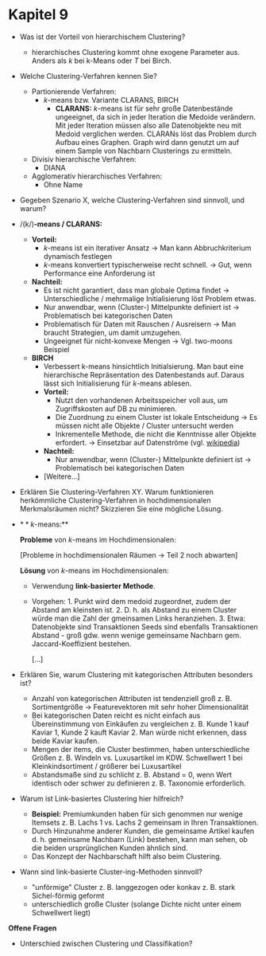 # Kapitel 9

* Was ist der Vorteil von hierarchischem Clustering?
  * hierarchisches Clustering kommt ohne exogene Parameter aus. Anders als $k$ bei k-Means oder $T$ bei Birch.
* Welche Clustering-Verfahren kennen Sie?
  * Partionierende Verfahren:
    * $k$-means bzw. Variante CLARANS, BIRCH
      * **CLARANS:** $k$-means ist für sehr große Datenbestände ungeeignet, da sich in jeder Iteration die Medoide verändern. Mit jeder Iteration müssen also alle Datenobjekte neu mit Medoid verglichen werden. CLARANs löst das Problem durch Aufbau eines Graphen. Graph wird dann genutzt um auf einem Sample von Nachbarn Clusterings zu ermitteln.
  * Divisiv hierarchische Verfahren:
    * DIANA
  * Agglomerativ hierarchisches Verfahren:
    * Ohne Name
* Gegeben Szenario X, welche Clustering-Verfahren sind sinnvoll, und warum?
* /\(k/\)**-means / CLARANS:**
  * **Vorteil:**
    * $k$-means ist ein iterativer Ansatz → Man kann Abbruchkriterium dynamisch festlegen
    * $k$-means konvertiert typischerweise recht schnell. → Gut, wenn Performance eine Anforderung ist
  * **Nachteil:**
    * Es ist nicht garantiert, dass man globale Optima findet → Unterschiedliche / mehrmalige Initialisierung löst Problem etwas.
    * Nur anwendbar, wenn \(Cluster-\) Mittelpunkte definiert ist → Problematisch bei kategorischen Daten
    * Problematisch für Daten mit Rauschen / Ausreisern → Man braucht Strategien, um damit umzugehen.
    * Ungeeignet für nicht-konvexe Mengen → Vgl. two-moons Beispiel
  * **BIRCH**
    * Verbessert k-means hinsichtlich Initialsierung. Man baut eine hierarchische Repräsentation des Datenbestands auf. Daraus lässt sich Initialisierung für $k$-means ablesen.
    * **Vorteil:**
      * Nutzt den vorhandenen Arbeitsspeicher voll aus, um Zugriffskosten auf DB zu minimieren.
      * Die Zuordnung zu einem Cluster ist lokale Entscheidung → Es müssen nicht alle Objekte / Cluster untersucht werden
      * Inkrementelle Methode, die nicht die Kenntnisse aller Objekte erfordert.  → Einsetzbar auf Datenströme \(vgl. [wikipedia](https://de.wikipedia.org/wiki/BIRCH)\)
    * **Nachteil:**
      * Nur anwendbar, wenn \(Cluster-\) Mittelpunkte definiert ist → Problematisch bei kategorischen Daten
    * \[Weitere...\]
* Erklären Sie Clustering-Verfahren XY. Warum funktionieren herkömmliche Clustering-Verfahren in hochdimensionalen Merkmalsräumen nicht? Skizzieren Sie eine mögliche Lösung.
* $**k$-means:**

  **Probleme** von $k$-means im Hochdimensionalen:

  \[Probleme in hochdimensionalen Räumen → Teil 2 noch abwarten\]

  **Lösung** von $k$-means im Hochdimensionalen:

  * Verwendung **link-basierter Methode**.
  * Vorgehen: 1. Punkt wird dem medoid zugeordnet, zudem der Abstand am kleinsten ist. 2. D. h. als Abstand zu einem Cluster würde man die Zahl der gmeinsamen Links heranziehen. 3. Etwa: Datenobjekte sind Transaktionen Seeds sind ebenfalls Transaktionen Abstand - groß gdw. wenn wenige gemeinsame Nachbarn gem. Jaccard-Koeffizient bestehen.

    \[...\]

* Erklären Sie, warum Clustering mit kategorischen Attributen besonders ist?
  * Anzahl von kategorischen Attributen ist tendenziell groß z. B. Sortimentgröße → Featurevektoren mit sehr hoher Dimensionalität
  * Bei kategorischen Daten reicht es nicht einfach aus Übereinstimmung von Einkäufen zu vergleichen z. B. Kunde 1 kauf Kaviar 1, Kunde 2 kauft Kaviar 2. Man würde nicht erkennen, dass beide Kaviar kaufen.
  * Mengen der items, die Cluster bestimmen, haben unterschiedliche Größen z. B. Windeln vs. Luxusartikel im KDW. Schwellwert 1 bei Kleinkindsortiment / größerer bei Luxusartikel
  * Abstandsmaße sind zu schlicht z. B. Abstand = 0, wenn Wert identisch oder schwer zu definieren z. B. Taxonomie erforderlich.
* Warum ist Link-basiertes Clustering hier hilfreich?
  * **Beispiel:** Premiumkunden haben für sich genommen nur wenige Itemsets z. B. Lachs 1 vs. Lachs 2 gemeinsam in Ihren Transaktionen.
  * Durch Hinzunahme anderer Kunden, die gemeinsame Artikel kaufen d. h. gemeinsame Nachbarn \(Link\) bestehen, kann man sehen, ob die beiden ursprünglichen Kunden ähnlich sind.
  * Das Konzept der Nachbarschaft hilft also beim Clustering.
* Wann sind link-basierte Cluster-ing-Methoden sinnvoll?
  * "unförmige" Cluster z. B. langgezogen oder konkav z. B. stark Sichel-förmig geformt
  * unterschiedlich große Cluster \(solange Dichte nicht unter einem Schwellwert liegt\)

**Offene Fragen**

* Unterschied zwischen Clustering und Classifikation?

